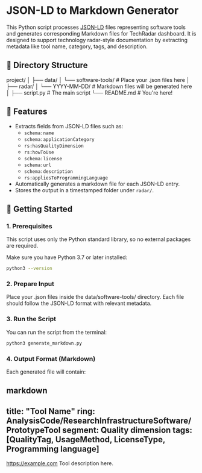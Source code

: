 # JSON-LD to Markdown Generator

This Python script processes [JSON-LD](https://json-ld.org/) files representing software tools and generates corresponding Markdown files for TechRadar dashboard. It is designed to support technology radar-style documentation by extracting metadata like tool name, category, tags, and description.

## 📂 Directory Structure

project/
│
├── data/
│ └── software-tools/ # Place your .json files here
│
├── radar/
│ └── YYYY-MM-DD/ # Markdown files will be generated here
│
├── script.py # The main script
└── README.md # You're here!


## 🧰 Features

- Extracts fields from JSON-LD files such as:
  - `schema:name`
  - `schema:applicationCategory`
  - `rs:hasQualityDimension`
  - `rs:howToUse`
  - `schema:license`
  - `schema:url`
  - `schema:description`
  - `rs:appliesToProgrammingLanguage`
- Automatically generates a markdown file for each JSON-LD entry.
- Stores the output in a timestamped folder under `radar/`.

## 🚀 Getting Started

### 1. Prerequisites

This script uses only the Python standard library, so no external packages are required.

Make sure you have Python 3.7 or later installed:

```bash
python3 --version
```

### 2. Prepare Input

Place your .json files inside the data/software-tools/ directory. Each file should follow the JSON-LD format with relevant metadata.


### 3. Run the Script

You can run the script from the terminal:

```bash
python3 generate_markdown.py
```

### 4. Output Format (Markdown)
Each generated file will contain:

markdown
---
title: "Tool Name"
ring: AnalysisCode/ResearchInfrastructureSoftware/PrototypeTool
segment: Quality dimension
tags: [QualityTag, UsageMethod, LicenseType, Programming language]
---
https://example.com
Tool description here.

